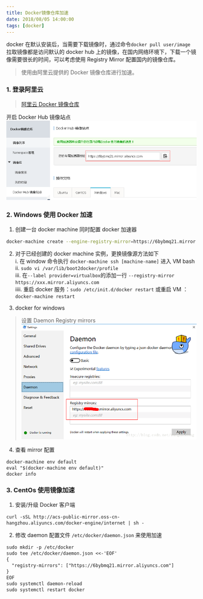 ```yaml
---
title: Docker镜像仓库加速
date: 2018/08/05 14:00:00
tags: [docker]
---
```


docker 在默认安装后，当需要下载镜像时，通过命令`docker pull user/image` 拉取镜像都是访问默认的 docker hub 上的镜像，在国内网络环境下，下载一个镜像需要很长的时间，可以考虑使用 Registry Mirror 配置国内的镜像仓库。

> 使用由阿里云提供的 Docker 镜像仓库进行加速。

### 1. 登录阿里云
> [阿里云 Docker 镜像仓库](https://cr.console.aliyun.com/?spm=5176.100239.blogcont29941.13.haQkR4#/accelerator)

开启 Docker Hub 镜像站点
![docker_ali](../../../../images/docker_ali.png)

### 2. Windows 使用 Docker 加速
1. 创建一台 docker machine 同时配置 docker 加速器

```bash
docker-machine create --engine-registry-mirror=https://6bybmq21.mirror.aliyuncs.com -d virtualbox default
```

2. 对于已经创建的 docker machine 实例，更换镜像源方法如下  
i. 在 window 命令执行 `docker-machine ssh [machine-name]` 进入 VM bash  
ii. `sudo vi /var/lib/boot2docker/profile`  
iii. 在`--label provider=virtualbox`的添加一行 `--registry-mirror https://xxx.mirror.aliyuncs.com`  
iiii. 重启 docker 服务：`sudo /etc/init.d/docker restart` 或重启 VM ： `docker-machine restart`

3. docker for windows
> 设置 Daemon Registry mirrors
![docker_setting](../../../../images/docker_setting.png)

4. 查看 mirror 配置

```
docker-machine env default
eval "$(docker-machine env default)"
docker info
```

### 3. CentOs 使用镜像加速
1. 安装/升级 Docker 客户端

```
curl -sSL http://acs-public-mirror.oss-cn-hangzhou.aliyuncs.com/docker-engine/internet | sh -
```

2. 修改 daemon 配置文件 `/etc/docker/daemon.json` 来使用加速

```
sudo mkdir -p /etc/docker
sudo tee /etc/docker/daemon.json <<-'EOF'
{
  "registry-mirrors": ["https://6bybmq21.mirror.aliyuncs.com"]
}
EOF
sudo systemctl daemon-reload
sudo systemctl restart docker
```

